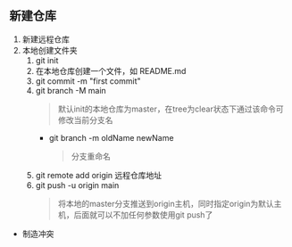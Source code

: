 ## 新建仓库

1. 新建远程仓库
2. 本地创建文件夹
    1. git init
    2. 在本地仓库创建一个文件，如 README.md
    3. git commit -m "first commit"
    4. git branch -M main 
        > 默认init的本地仓库为master，在tree为clear状态下通过该命令可修改当前分支名
        - git branch -m oldName newName 
            > 分支重命名
    5. git remote add origin 远程仓库地址 
    6. git push -u origin main
        > 将本地的master分支推送到origin主机，同时指定origin为默认主机，后面就可以不加任何参数使用git push了


- 制造冲突

